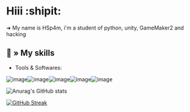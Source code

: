 # Hiii :shipit:



  
  
➜ My name is HSp4m, i'm a student of python, unity, GameMaker2 and hacking

## 💫 » My skills

- Tools & Softwares:

![image](https://user-images.githubusercontent.com/128655111/227801505-562ca1d2-1e82-4878-9af3-20f5a47d7f32.png)![image](https://user-images.githubusercontent.com/128655111/227801513-79ba8116-3230-4a6a-b27c-7525c03c7af3.png)![image](https://user-images.githubusercontent.com/128655111/227801529-c3a4f13d-a50d-4ace-824a-6411cf381732.png)![image](https://user-images.githubusercontent.com/128655111/227801531-0c088299-b48e-44b6-b606-82509d3a10a0.png)![image](https://user-images.githubusercontent.com/128655111/227801534-0e469ae3-d058-4018-91da-a8969d25531a.png)


![Anurag's GitHub stats](https://github-readme-stats.vercel.app/api?username=HSp4m&show_icons=true&theme=dark)

[![GitHub Streak](https://streak-stats.demolab.com?user=HSp4m&theme=dark&hide_border=true&border_radius=10&mode=weekly)](https://git.io/streak-stats)
